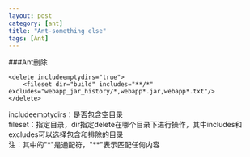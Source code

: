 ```yaml
---
layout: post
category: [ant]
title: "Ant-something else"
tags: [Ant]
---
```


###Ant删除


    <delete includeemptydirs="true">
        <fileset dir="build" includes="**/*" excludes="webapp_jar_history/*,webapp*.jar,webapp*.txt"/>
    </delete>

includeemptydirs：是否包含空目录  
fileset：指定目录，dir指定delete在哪个目录下进行操作，其中includes和excludes可以选择包含和排除的目录  
注：其中的"\*"是通配符，"\**"表示匹配任何内容  
